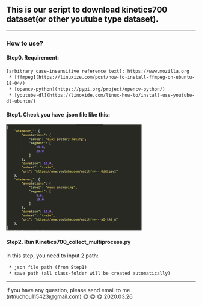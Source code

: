 ## This is our script to download kinetics700 dataset(or other youtube type dataset).
- - -
### How to use?
#### Step0. Requirement:
```
[arbitrary case-insensitive reference text]: https://www.mozilla.org
 * [ffmpeg](https://linuxize.com/post/how-to-install-ffmpeg-on-ubuntu-18-04/)
 * [opencv-python](https://pypi.org/project/opencv-python/)
 * [youtube-dl](https://linoxide.com/linux-how-to/install-use-youtube-dl-ubuntu/)
```

#### Step1. Check you have .json file like this:
<img src="https://github.com/chou141253/download_kinetics700/blob/master/img/train.json.png" width=360px/>

#### Step2. Run Kinetics700_collect_multiprocess.py
in this step, you need to input 2 path:
```
 * json file path (from Step1)
 * save path (all class-folder will be created automatically)
``` 

- - -
if you have any question, please send email to me (ntnuchou115423@gmail.com)
:yum: :yum: :yum:
2020.03.26


